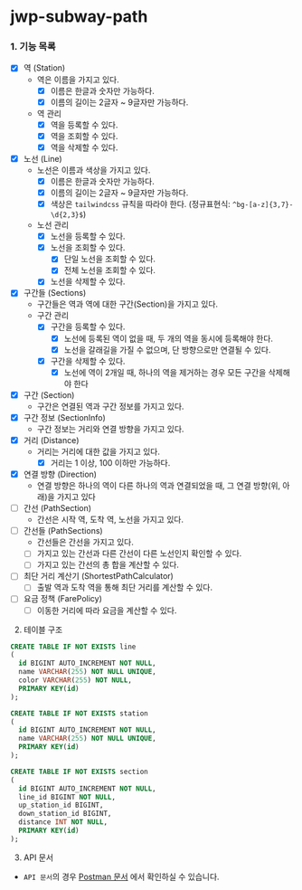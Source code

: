 # jwp-subway-path

### 1. 기능 목록

- [x] 역 (Station)
  - 역은 이름을 가지고 있다.
    - [x] 이름은 한글과 숫자만 가능하다.
    - [x] 이름의 길이는 2글자 ~ 9글자만 가능하다.
  - 역 관리
    - [x] 역을 등록할 수 있다.
    - [x] 역을 조회할 수 있다.
    - [x] 역을 삭제할 수 있다.
- [x] 노선 (Line)
  - 노선은 이름과 색상을 가지고 있다.
    - [x] 이름은 한글과 숫자만 가능하다.
    - [x] 이름의 길이는 2글자 ~ 9글자만 가능하다.
    - [x] 색상은 `tailwindcss` 규칙을 따라야 한다. (정규표현식: `^bg-[a-z]{3,7}-\d{2,3}$`)
  - 노선 관리
    - [x] 노선을 등록할 수 있다.
    - [x] 노선을 조회할 수 있다.
      - [x] 단일 노선을 조회할 수 있다.
      - [x] 전체 노선을 조회할 수 있다.
    - [x] 노선을 삭제할 수 있다.
- [x] 구간들 (Sections)
  - 구간들은 역과 역에 대한 구간(Section)을 가지고 있다.
  - 구간 관리
    - [x] 구간을 등록할 수 있다.
      - [x] 노선에 등록된 역이 없을 때, 두 개의 역을 동시에 등록해야 한다.
      - [x] 노선을 갈래길을 가질 수 없으며, 단 방향으로만 연결될 수 있다.
    - [x] 구간을 삭제할 수 있다.
      - [x] 노선에 역이 2개일 때, 하나의 역을 제거하는 경우 모든 구간을 삭제해야 한다
- [x] 구간 (Section)
  - 구간은 연결된 역과 구간 정보를 가지고 있다.
- [x] 구간 정보 (SectionInfo)
  - 구간 정보는 거리와 연결 방향을 가지고 있다.
- [x] 거리 (Distance)
  - 거리는 거리에 대한 값을 가지고 있다.
    - [x] 거리는 1 이상, 100 이하만 가능하다.
- [x] 연결 방향 (Direction)
  - 연결 방향은 하나의 역이 다른 하나의 역과 연결되었을 때, 그 연결 방향(위, 아래)을 가지고 있다
- [ ] 간선 (PathSection)
  - 간선은 시작 역, 도착 역, 노선을 가지고 있다.
- [ ] 간선들 (PathSections)
  - 간선들은 간선을 가지고 있다.
  - [ ] 가지고 있는 간선과 다른 간선이 다른 노선인지 확인할 수 있다.
  - [ ] 가지고 있는 간선의 총 합을 계산할 수 있다.
- [ ] 최단 거리 계산기 (ShortestPathCalculator)
  - [ ] 출발 역과 도착 역을 통해 최단 거리를 계산할 수 있다.
- [ ] 요금 정책 (FarePolicy)
  - [ ] 이동한 거리에 따라 요금을 계산할 수 있다.

2. 테이블 구조

```sql
CREATE TABLE IF NOT EXISTS line
(
  id BIGINT AUTO_INCREMENT NOT NULL,
  name VARCHAR(255) NOT NULL UNIQUE,
  color VARCHAR(255) NOT NULL,
  PRIMARY KEY(id)
);

CREATE TABLE IF NOT EXISTS station
(
  id BIGINT AUTO_INCREMENT NOT NULL,
  name VARCHAR(255) NOT NULL UNIQUE,
  PRIMARY KEY(id)
);

CREATE TABLE IF NOT EXISTS section
(
  id BIGINT AUTO_INCREMENT NOT NULL,
  line_id BIGINT NOT NULL,
  up_station_id BIGINT,
  down_station_id BIGINT,
  distance INT NOT NULL,
  PRIMARY KEY(id)
);
```

3. API 문서

- `API 문서`의 경우 [Postman 문서](https://documenter.getpostman.com/view/19879275/2s93eeQpTk) 에서 확인하실 수 있습니다.
